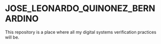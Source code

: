 # JOSE_LEONARDO_QUINONEZ_BERNARDINO
This repository is a place where all my digital systems verification practices will be.

